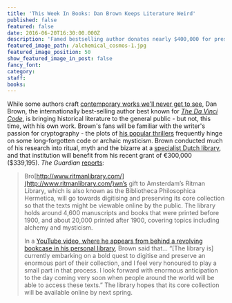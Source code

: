 ```yaml
---
title: 'This Week In Books: Dan Brown Keeps Literature Weird'
published: false
featured: false
date: 2016-06-20T16:30:00.000Z
description: 'Famed bestselling author donates nearly $400,000 for preservation of priceless arcane manuscripts.'
featured_image_path: /alchemical_cosmos-1.jpg
featured_image_position: 50
show_featured_image_in_post: false
fancy_font:
category:
staff:
books:
---
```



While some authors craft [contemporary works we'll never get to see](http://www.brooklinebooksmith.com/this-week-in-books/2016/06/06/this-week-in-books-by-the-time-david-mitchell-s-next-book-comes-out-we-ll-all-be-dead/), Dan Brown, the internationally best-selling author best known for [*The Da Vinci Code*](http://www.brooklinebooksmith-shop.com/book/9780307474278), is bringing historical literature to the general public - but not, this time, with his own work. Brown's fans will be familiar with the writer's passion for cryptography - the plots of [his popular thrillers](http://www.brooklinebooksmith-shop.com/search/author/%22Brown%2C%20Dan%22) frequently hinge on some long-forgotten code or archaic mysticism. Brown conducted much of his research into ritual, myth and the bizarre at a [specialist Dutch library](http://www.ritmanlibrary.com/), and that institution will benefit from his recent grant of €300,000 ($339,195). *The Guardian* [reports](https://www.theguardian.com/books/2016/jun/17/dan-brown-donates-300000-to-digitise-mystical-books-that-inspired-him):

> Bro[http://www.ritmanlibrary.com/](http://www.ritmanlibrary.com/)wn’s gift to Amsterdam’s Ritman Library, which is also known as the Bibliotheca Philosophica Hermetica, will go towards digitising and preserving its core collection so that the texts might be viewable online by the public. The library holds around 4,600 manuscripts and books that were printed before 1900, and about 20,000 printed after 1900, covering topics including alchemy and mysticism.
>
> In a [YouTube video, where he appears from behind a revolving bookcase in his personal library](http://www.ritmanlibrary.com/2016/06/author-dan-brown-donates-to-digitize-ancient-texts/), Brown said that… “[The library is] currently embarking on a bold quest to digitise and preserve an enormous part of their collection, and I feel very honoured to play a small part in that process. I look forward with enormous anticipation to the day coming very soon when people around the world will be able to access these texts.” The library hopes that its core collection will be available online by next spring.